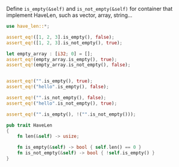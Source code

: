 Define `is_empty(&self)` and `is_not_empty(&self)` for container that implement HaveLen, such as vector, array, string...

```rust
use have_len::*;

assert_eq!([1, 2, 3].is_empty(), false);
assert_eq!([1, 2, 3].is_not_empty(), true);

let empty_array : [i32; 0] = []; 
assert_eq!(empty_array.is_empty(), true);
assert_eq!(empty_array.is_not_empty(), false);


assert_eq!("".is_empty(), true);
assert_eq!("hello".is_empty(), false);

assert_eq!("".is_not_empty(), false);
assert_eq!("hello".is_not_empty(), true);

assert_eq!("".is_empty(), !("".is_not_empty()));
```

```rust
pub trait HaveLen
{
    fn len(&self) -> usize;

    fn is_empty(&self) -> bool { self.len() == 0 }
    fn is_not_empty(&self) -> bool { !self.is_empty() }
}
```